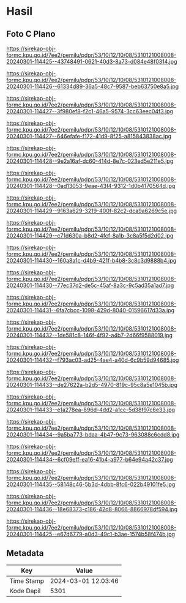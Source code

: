 # Hasil

## Foto C Plano

https://sirekap-obj-formc.kpu.go.id/7ee2/pemilu/pdpr/53/10/12/10/08/5310121008008-20240301-114425--43748491-0621-40d3-8a73-d084e48f0314.jpg

https://sirekap-obj-formc.kpu.go.id/7ee2/pemilu/pdpr/53/10/12/10/08/5310121008008-20240301-114426--61334d89-36a5-48c7-9587-beb63750e8a5.jpg

https://sirekap-obj-formc.kpu.go.id/7ee2/pemilu/pdpr/53/10/12/10/08/5310121008008-20240301-114427--3f980ef8-f2c1-46a5-9574-3cc63eec04f3.jpg

https://sirekap-obj-formc.kpu.go.id/7ee2/pemilu/pdpr/53/10/12/10/08/5310121008008-20240301-114427--646efafe-f172-41d9-8f25-a815843838ac.jpg

https://sirekap-obj-formc.kpu.go.id/7ee2/pemilu/pdpr/53/10/12/10/08/5310121008008-20240301-114428--9e2a16af-dc60-414d-8e7c-023ed5e211e5.jpg

https://sirekap-obj-formc.kpu.go.id/7ee2/pemilu/pdpr/53/10/12/10/08/5310121008008-20240301-114428--0ad13053-9eae-43f4-9312-1d0b4170564d.jpg

https://sirekap-obj-formc.kpu.go.id/7ee2/pemilu/pdpr/53/10/12/10/08/5310121008008-20240301-114429--9163a629-3219-400f-82c2-dca9a6269c5e.jpg

https://sirekap-obj-formc.kpu.go.id/7ee2/pemilu/pdpr/53/10/12/10/08/5310121008008-20240301-114429--c71d630a-b8d2-4fcf-8a1b-3c8a5f5d2d02.jpg

https://sirekap-obj-formc.kpu.go.id/7ee2/pemilu/pdpr/53/10/12/10/08/5310121008008-20240301-114430--160a8a1c-d4b9-421f-b4b8-3c8c3d9888b4.jpg

https://sirekap-obj-formc.kpu.go.id/7ee2/pemilu/pdpr/53/10/12/10/08/5310121008008-20240301-114430--77ec37d2-de5c-45af-8a3c-9c5ad35a1ad7.jpg

https://sirekap-obj-formc.kpu.go.id/7ee2/pemilu/pdpr/53/10/12/10/08/5310121008008-20240301-114431--6fa7cbcc-1098-429d-8040-01596617d33a.jpg

https://sirekap-obj-formc.kpu.go.id/7ee2/pemilu/pdpr/53/10/12/10/08/5310121008008-20240301-114432--1de581c8-146f-4f92-a4b7-2d66f9588019.jpg

https://sirekap-obj-formc.kpu.go.id/7ee2/pemilu/pdpr/53/10/12/10/08/5310121008008-20240301-114432--f793ac03-ad25-4ae4-a40d-6c9b59d94685.jpg

https://sirekap-obj-formc.kpu.go.id/7ee2/pemilu/pdpr/53/10/12/10/08/5310121008008-20240301-114433--de27622a-b2d5-4970-819c-95c8a5e1045b.jpg

https://sirekap-obj-formc.kpu.go.id/7ee2/pemilu/pdpr/53/10/12/10/08/5310121008008-20240301-114433--e1a278ea-896d-4dd2-a1cc-5d38f97c6e33.jpg

https://sirekap-obj-formc.kpu.go.id/7ee2/pemilu/pdpr/53/10/12/10/08/5310121008008-20240301-114434--9a5ba773-bdaa-4b47-9c73-963088c6cdd8.jpg

https://sirekap-obj-formc.kpu.go.id/7ee2/pemilu/pdpr/53/10/12/10/08/5310121008008-20240301-114434--6cf09eff-ea16-41b4-a977-b64e94a42c37.jpg

https://sirekap-obj-formc.kpu.go.id/7ee2/pemilu/pdpr/53/10/12/10/08/5310121008008-20240301-114435--58148c46-5b3d-4dbb-8fc6-022b49101fe5.jpg

https://sirekap-obj-formc.kpu.go.id/7ee2/pemilu/pdpr/53/10/12/10/08/5310121008008-20240301-114436--18e68373-c186-42d8-8066-8866978df594.jpg

https://sirekap-obj-formc.kpu.go.id/7ee2/pemilu/pdpr/53/10/12/10/08/5310121008008-20240301-114425--e67d6779-a0d3-49c1-b3ae-1574b58f474b.jpg


## Metadata

| Key        | Value               |
| ---------- | ------------------- |
| Time Stamp | 2024-03-01 12:03:46 |
| Kode Dapil | 5301                |



